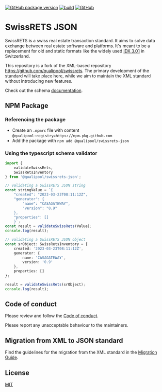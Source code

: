 [![GitHub package version](https://img.shields.io/github/release/qualipool/swissrets-json.svg)](https://github.com/qualipool/swissrets-json/releases)
[![build](https://github.com/qualipool/swissrets-json/actions/workflows/pr.yml/badge.svg)](https://github.com/qualipool/swissrets-json/actions?query=workflow%3Apr)
[![GitHub](https://img.shields.io/github/license/qualipool/swissrets.svg)](https://github.com/qualipool/swissrets/blob/master/LICENSE.md)

SwissRETS JSON
=========
SwissRETS is a swiss real estate transaction standard. It aims to solve data exchange between real estate software and platforms. It's meant to be a replacement for old and static formats like the widely used [IDX 3.01](https://en.wikipedia.org/wiki/Internet_Data_Exchange) in Switzerland.

This repository is a fork of the XML-based repository https://github.com/qualipool/swissrets. The primary development of the standard will take place here, while we aim to maintain the XML standard without introducing new features.

Check out the schema [documentation](https://qualipool.github.io/swissrets-json/).

## NPM Package

### Referencing the package

* Create an `.npmrc` file with content `@qualipool:registry=https://npm.pkg.github.com`
* Add the package with `npm add @qualipool/swissrets-json`

### Using the typescript schema validator

```ts
import {
    validateSwissRets,
    SwissRetsInventory
} from '@qualipool/swissrets-json';

// validating a SwissRETS JSON string
const stringValue = `{
    "created": "2023-03-23T08:11:12Z",
    "generator": {
        "name": "CASAGATEWAY",
        "version": "0.9"
    },
    "properties": []
    }`;
const result = validateSwissRets(Value);
console.log(result);

// validating a SwissRETS JSON object
const srObject: SwissRetsInventory = {
    created: '2023-03-23T08:11:12Z',
    generator: {
        name: 'CASAGATEWAY',
        version: '0.9'
    },
    properties: []
};

result = validateSwissRets(srObject);
console.log(result);
```

## Code of conduct

Please review and follow the [Code of conduct](./CODE_OF_CONDUCT.md).

Please report any unacceptable behaviour to the maintainers.

## Migration from XML to JSON standard

Find the guidelines for the migration from the XML standard in the [Migration Guide](./MIGRATION-GUIDE.md).

## License

[MIT](./LICENSE.md)
